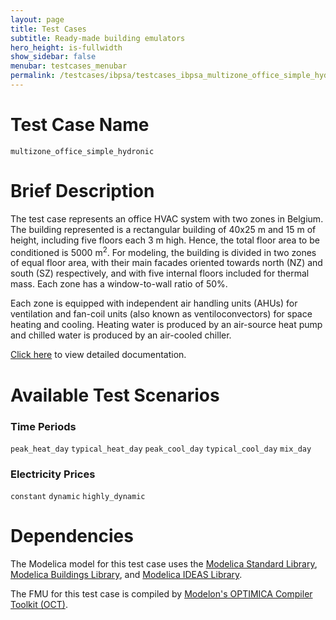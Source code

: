 ```yaml
---
layout: page
title: Test Cases
subtitle: Ready-made building emulators
hero_height: is-fullwidth
show_sidebar: false
menubar: testcases_menubar
permalink: /testcases/ibpsa/testcases_ibpsa_multizone_office_simple_hydronic/
---
```


# Test Case Name
``multizone_office_simple_hydronic``

# Brief Description
The test case represents an office HVAC system with two zones in Belgium.
The building represented is a rectangular building
of 40x25 m and 15 m of height, including five floors each 3 m high.
Hence, the total floor area to be conditioned is 5000 m<sup>2</sup>.
For modeling, the building is divided in two zones of equal floor area,
with their main facades oriented towards north (NZ) and south (SZ) respectively,
and with five internal floors included for thermal mass.
Each zone has a window-to-wall ratio of 50%.

Each zone is equipped with independent air handling units (AHUs) for ventilation
and fan-coil units (also known as ventiloconvectors) for space heating and cooling.
Heating water is produced by an air-source heat pump and chilled water is produced by an air-cooled chiller.

[Click here](/docs-testcases/multizone_office_simple_hydronic/index.html) to view detailed documentation.

# Available Test Scenarios
### Time Periods
``peak_heat_day``
``typical_heat_day``
``peak_cool_day``
``typical_cool_day``
``mix_day``
### Electricity Prices
``constant``
``dynamic``
``highly_dynamic``

# Dependencies
The Modelica model for this test case uses the [Modelica Standard Library](https://github.com/modelica/ModelicaStandardLibrary), [Modelica Buildings Library](https://simulationresearch.lbl.gov/modelica/index.html), and [Modelica IDEAS Library](https://github.com/open-ideas/IDEAS).

The FMU for this test case is compiled by [Modelon's OPTIMICA Compiler Toolkit (OCT)](https://help.modelon.com/latest/reference/oct/).
